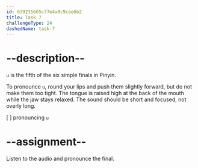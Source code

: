 ```yaml
---
id: 639235665c77e4a8c9cee6b2
title: Task 7
challengeType: 24
dashedName: task-7
---
```


<!--SPEAKING-->

<!-- (Audio) A: u -->

# --description--

`u` is the fifth of the six simple finals in Pinyin.

To pronounce `u`, round your lips and push them slightly forward, but do not make them too tight. The tongue is raised high at the back of the mouth while the jaw stays relaxed. The sound should be short and focused, not overly long.

[ ] pronouncing `u`

# --assignment--

Listen to the audio and pronounce the final.
